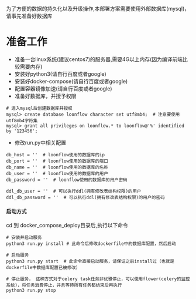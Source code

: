 
为了方便的数据的持久化以及升级操作,本部署方案需要使用外部数据库(mysql)，请事先准备好数据库


# 准备工作
- 准备一台linux系统(建议centos7)的服务器,需要4G以上内存(因为编译前端比较需要内存)
- 安装好python3(请自行百度或者google)
- 安装好docker-compose(请自行百度或者google)
- 配置容器镜像加速(请自行百度或者google)
- 准备好数据库，并授予权限

```
# 进入mysql后创建数据库并授权
mysql> create database loonflow character set utf8mb4;  # 注意要使用utf8mb4字符集
mysql> grant all privileges on loonflow.* to loonflow@'%' identified by '123456';

```
- 修改run.py中相关配置
```
db_host = ''  # loonflow使用的数据库的ip
db_port = ''  # loonflow使用的数据库的端口
db_name = ''  # loonflow使用的数据库的名称
db_user = ''  # loonflow使用的数据库的用户
db_password = ''  # loonflow使用的数据库的用户密码

ddl_db_user = ''  # 可以执行ddl(拥有修改表结构权限)的用户
ddl_db_password = ''  # 可以执行ddl(拥有修改表结构权限)的用户的密码

```


#### 启动方式
cd 到 docker_compose_deploy目录后,执行以下命令

```
# 安装并启动服务
python3 run.py install # 此命令后修改dockerfile中的数据库配置，然后启动

# 启动服务
python3 run.py start  # 此命令直接启动服务，请保证之前install过（也就是dockerfile中数据库配置已被修改）

# 停止服务， 这种方式对于celery task任务非优雅停止，可以使用flower(celery的监控系统)，将任务消费停止，并且等待所有任务都结束后再执行
python3 run.py stop
```
